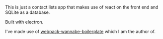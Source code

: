 This is just a contact lists app that makes use of react on the front end and SQLite as a database. 

Built with electron. 

I've made use of [webpack-wannabe-boilerplate](https://github.com/arjunepr/webpack-wannabe-template) which I am the author of.
